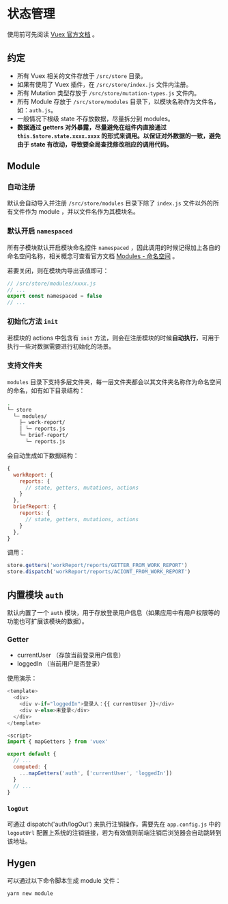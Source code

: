 # 状态管理

使用前可先阅读 [Vuex 官方文档](https://vuex.vuejs.org/zh/) 。

## 约定

- 所有 Vuex 相关的文件存放于 `/src/store` 目录。
- 如果有使用了 Vuex 插件，在 `/src/store/index.js` 文件内注册。
- 所有 Mutation 类型存放于 `/src/store/mutation-types.js` 文件内。
- 所有 Module 存放于 `/src/store/modules` 目录下，以模块名称作为文件名，如：`auth.js`。
- 一般情况下根级 state 不存放数据，尽量拆分到 modules。
- **数据通过 getters 对外暴露，尽量避免在组件内直接通过 `this.$store.state.xxxx.xxxx` 的形式来调用。以保证对外数据的一致，避免由于 state 有改动，导致要全局查找修改相应的调用代码。**

## Module

### 自动注册

默认会自动导入并注册 `/src/store/modules` 目录下除了 `index.js` 文件以外的所有文件作为 module ，并以文件名作为其模块名。

### 默认开启 `namespaced`

所有子模块默认开启模块命名控件 `namespaced` ，因此调用的时候记得加上各自的命名空间名称，相关概念可查看官方文档 [Modules - 命名空间](https://vuex.vuejs.org/zh/modules.html#命名空间) 。

若要关闭，则在模块内导出该值即可：

```javascript
// /src/store/modules/xxxx.js
// ...
export const namespaced = false
// ...
```

### 初始化方法 `init`

若模块的 actions 中包含有 `init` 方法，则会在注册模块的时候**自动执行**，可用于执行一些对数据需要进行初始化的场景。

### 支持文件夹

`modules` 目录下支持多层文件夹，每一层文件夹都会以其文件夹名称作为命名空间的命名，如有如下目录结构：

```bash
.
└─ store
  └─ modules/
    ├─ work-report/
    │ └─ reports.js
    └─ brief-report/
      └─ reports.js
```

会自动生成如下数据结构：

```javascript
{
  workReport: {
    reports: {
      // state, getters, mutations, actions
    }
  },
  briefReport: {
    reports: {
      // state, getters, mutations, actions
    }
  },
}
```

调用：

```javascript
store.getters('workReport/reports/GETTER_FROM_WORK_REPORT')
store.dispatch('workReport/reports/ACIONT_FROM_WORK_REPORT')
```

## 内置模块 `auth`

默认内置了一个 `auth` 模块，用于存放登录用户信息（如果应用中有用户权限等的功能也可扩展该模块的数据）。

### Getter

- currentUser （存放当前登录用户信息）
- loggedIn （当前用户是否登录）

使用演示：

```javascript
<template>
  <div>
    <div v-if="loggedIn">登录人：{{ currentUser }}</div>
    <div v-else>未登录</div>
  </div>
</template>

<script>
import { mapGetters } from 'vuex'

export default {
  // ...
  computed: {
    ...mapGetters('auth', ['currentUser', 'loggedIn'])
  }
  // ...
}
```

### `logOut`

可通过 dispatch('auth/logOut') 来执行注销操作，需要先在 `app.config.js` 中的 `logoutUrl` 配置上系统的注销链接，若为有效值则前端注销后浏览器会自动跳转到该地址。

## Hygen

可以通过以下命令脚本生成 module 文件：

```bash
yarn new module
```
